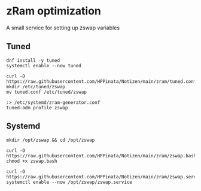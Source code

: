 # zRam optimization
A small service for setting up zswap variables

## Tuned
```
dnf install -y tuned
systemctl enable --now tuned

curl -O https://raw.githubusercontent.com/HPPinata/Notizen/main/zram/tuned.conf
mkdir /etc/tuned/zswap
mv tuned.conf /etc/tuned/zswap

:> /etc/systemd/zram-generator.conf
tuned-adm profile zswap
```

## Systemd 
```
mkdir /opt/zswap && cd /opt/zswap

curl -O https://raw.githubusercontent.com/HPPinata/Notizen/main/zram/zswap.bash
chmod +x zswap.bash

curl -O https://raw.githubusercontent.com/HPPinata/Notizen/main/zram/zswap.service
systemctl enable --now /opt/zswap/zswap.service
```
